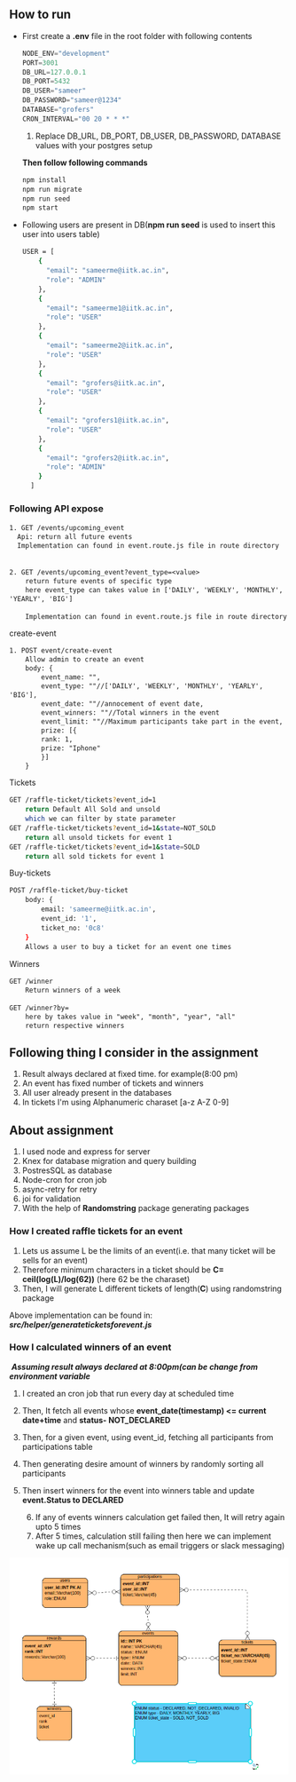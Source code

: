 ## How to run

* First create a **.env** file in the root folder with following contents

  ```javascript
  NODE_ENV="development"
  PORT=3001
  DB_URL=127.0.0.1
  DB_PORT=5432
  DB_USER="sameer"
  DB_PASSWORD="sameer@1234"
  DATABASE="grofers"
  CRON_INTERVAL="00 20 * * *"
  ```

  1. Replace DB_URL, DB_PORT, DB_USER, DB_PASSWORD, DATABASE values with your postgres setup

  **Then follow following commands**

  ```bash
  npm install
  npm run migrate
  npm run seed
  npm start
  ```

* Following users are present in DB(**npm run seed** is used to insert this user into users table)

  ```bash
  USER = [
      {
        "email": "sameerme@iitk.ac.in",
        "role": "ADMIN"
      },
      {
        "email": "sameerme1@iitk.ac.in",
        "role": "USER"
      },
      {
        "email": "sameerme2@iitk.ac.in",
        "role": "USER"
      },
      {
        "email": "grofers@iitk.ac.in",
        "role": "USER"
      },
      {
        "email": "grofers1@iitk.ac.in",
        "role": "USER"
      },
      {
        "email": "grofers2@iitk.ac.in",
        "role": "ADMIN"
      }
    ]
  ```



### Following API expose

```bas
1. GET /events/upcoming_event
  Api: return all future events
  Implementation can found in event.route.js file in route directory
  

2. GET /events/upcoming_event?event_type=<value>
	return future events of specific type
	here event_type can takes value in ['DAILY', 'WEEKLY', 'MONTHLY', 'YEARLY', 'BIG']
	
	Implementation can found in event.route.js file in route directory
```



create-event

```bas
1. POST event/create-event
	Allow admin to create an event
	body: {
		event_name: "",
		event_type: ""//['DAILY', 'WEEKLY', 'MONTHLY', 'YEARLY', 'BIG'],
		event_date: ""//annocement of event date,
		event_winners: ""//Total winners in the event
		event_limit: ""//Maximum participants take part in the event,
		prize: [{
		rank: 1,
		prize: "Iphone"
		}]
	}
```

Tickets

```bash
GET /raffle-ticket/tickets?event_id=1
	return Default All Sold and unsold
	which we can filter by state parameter
GET /raffle-ticket/tickets?event_id=1&state=NOT_SOLD
	return all unsold tickets for event 1
GET /raffle-ticket/tickets?event_id=1&state=SOLD
	return all sold tickets for event 1
```



Buy-tickets

```bash
POST /raffle-ticket/buy-ticket
	body: {
		email: 'sameerme@iitk.ac.in',
		event_id: '1',
		ticket_no: '0c8'
	}
	Allows a user to buy a ticket for an event one times 
```



Winners

```
GET /winner
	Return winners of a week
	
GET /winner?by=
	here by takes value in "week", "month", "year", "all"
	return respective winners
```





## Following thing I consider in the assignment

1. Result always declared at fixed time. for example(8:00 pm)
2. An event has fixed number of tickets and winners
3. All user already present in the databases
4. In tickets I'm using Alphanumeric charaset [a-z A-Z 0-9]





## About assignment

1. I used node and express for server
2. Knex for database migration and query building
3. PostresSQL as database
4. Node-cron for cron job
5. async-retry for retry
6. joi for validation
7. With the help of **Randomstring** package generating packages



### How I created raffle tickets for an event

1. Lets us assume L be the limits of an event(i.e. that many ticket will be sells for an event)
2. Therefore minimum characters in a ticket should be **C=** **ceil(log(L)/log(62))** (here 62 be the charaset)
3. Then, I will generate L different tickets of length(**C**) using randomstring package

Above implementation can be found in: ***src/helper/generateticketsforevent.js***



### How I calculated winners of an event

​	***Assuming result always declared at 8:00pm(can be change from environment variable***

1. I created an cron job that run every day at scheduled time
2. Then, It fetch all events whose **event_date(timestamp) <= current date+time** and **status- NOT_DECLARED**
3. Then, for a given event, using event_id, fetching all participants from participations table
4. Then generating desire amount of winners by randomly sorting all participants
5. Then insert winners for the event into winners table and update **event.Status to DECLARED**

 	6. If any of events winners calculation get failed then, It will retry again upto 5 times
 	7. After 5 times, calculation still failing then here we can implement wake up call mechanism(such as email triggers or slack messaging)





![ER diagram](resource/overview.png)



